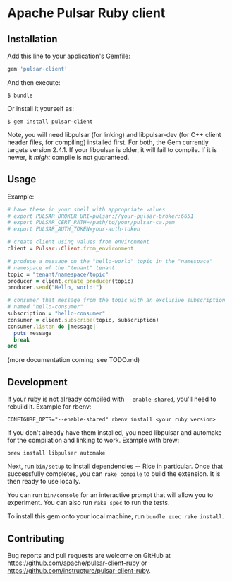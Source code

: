 # Apache Pulsar Ruby client

## Installation

Add this line to your application's Gemfile:

```ruby
gem 'pulsar-client'
```

And then execute:

    $ bundle

Or install it yourself as:

    $ gem install pulsar-client

Note, you will need libpulsar (for linking) and libpulsar-dev (for C++
client header files, for compiling) installed first. For both, the Gem
currently targets version 2.4.1. If your libpulsar is older, it will
fail to compile. If it is newer, it _might_ compile is not guaranteed.

## Usage

Example:

```ruby
# have these in your shell with appropriate values
# export PULSAR_BROKER_URI=pulsar://your-pulsar-broker:6651
# export PULSAR_CERT_PATH=/path/to/your/pulsar-ca.pem
# export PULSAR_AUTH_TOKEN=your-auth-token

# create client using values from environment
client = Pulsar::Client.from_environment

# produce a message on the "hello-world" topic in the "namespace"
# namespace of the "tenant" tenant
topic = "tenant/namespace/topic"
producer = client.create_producer(topic)
producer.send("Hello, world!")

# consumer that message from the topic with an exclusive subscription
# named "hello-consumer"
subscription = "hello-consumer"
consumer = client.subscribe(topic, subscription)
consumer.listen do |message|
  puts message
  break
end
```

(more documentation coming; see TODO.md)

## Development

If your ruby is not already compiled with `--enable-shared`, you'll need
to rebuild it. Example for rbenv:

```
CONFIGURE_OPTS="--enable-shared" rbenv install <your ruby version>
```

If you don't already have them installed, you need libpulsar and
automake for the compilation and linking to work. Example with brew:

```
brew install libpulsar automake
```

Next, run `bin/setup` to install dependencies -- Rice in particular.
Once that successfully completes, you can `rake compile` to build the
extension. It is then ready to use locally.

You can run `bin/console` for an interactive prompt that will
allow you to experiment. You can also run `rake spec` to run the tests.

To install this gem onto your local machine, run `bundle exec rake
install`.

## Contributing

Bug reports and pull requests are welcome on GitHub at
https://github.com/apache/pulsar-client-ruby or
https://github.com/instructure/pulsar-client-ruby.
